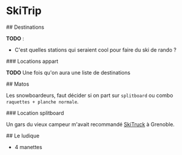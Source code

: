 # SkiTrip

## Destinations

**TODO** :

* C'est quelles stations qui seraient cool pour faire du ski de rando ?

### Locations appart

**TODO** Une fois qu'on aura une liste de destinations 

## Matos

Les snowboardeurs, faut décider si on part sur `splitboard` ou combo `raquettes + planche normale`.

### Location splitboard

Un gars du vieux campeur m'avait recommandé [SkiTruck](https://g.page/skitruck?share) à Grenoble.

## Le ludique

* 4 manettes
